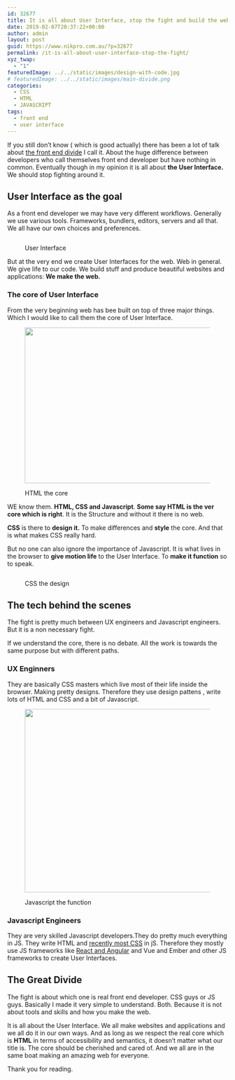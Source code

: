 ```yaml
---
id: 32677
title: It is all about User Interface, stop the fight and build the web
date: 2019-02-07T20:37:22+00:00
author: admin
layout: post
guid: https://www.nikpro.com.au/?p=32677
permalink: /it-is-all-about-user-interface-stop-the-fight/
xyz_twap:
  - "1"
featuredImage: ../../static/images/design-with-code.jpg
# featuredImage: ../../static/images/main-divide.png
categories:
  - CSS
  - HTML
  - JAVASCRIPT
tags:
  - front end
  - user interface
---
```


If you still don&#8217;t know ( which is good actually) there has been a lot of talk about <a rel="noreferrer noopener" aria-label="the front end divide (opens in a new tab)" href="https://css-tricks.com/the-great-divide/" target="_blank">the front end divide</a> I call it. About the huge difference between developers who call themselves front end developer but have nothing in common. Eventually though in my opinion it is all about **the User Interface.** We should stop fighting around it.

## User Interface as the goal

As a front end developer we may have very different workflows. Generally we use various tools. Frameworks, bundlers, editors, servers and all that. We all have our own choices and preferences.<figure class="wp-block-image">

<img src="https://www.nikpro.com.auweb-1024x410.jpeg" alt="" class="wp-image-32681" srcset="https://testgatsby.localweb-1024x410.jpeg 1024w, https://testgatsby.localweb-300x120.jpeg 300w, https://testgatsby.localweb-768x307.jpeg 768w, https://testgatsby.localweb.jpeg 1200w" sizes="(max-width: 1024px) 100vw, 1024px" /> <figcaption>User Interface</figcaption></figure>

But at the very end we create User Interfaces for the web. Web in general. We give life to our code. We build stuff and produce beautiful websites and applications: **We make the web.**

### The core of User Interface

From the very beginning web has bee built on top of three major things. Which I would like to call them the core of User Interface.<figure class="wp-block-image is-resized">

<img src="https://www.nikpro.com.auhtml-core.jpg" alt="" class="wp-image-32684" width="708" height="355" srcset="https://testgatsby.localhtml-core.jpg 670w, https://testgatsby.localhtml-core-300x150.jpg 300w" sizes="(max-width: 708px) 100vw, 708px" /> <figcaption>HTML the core</figcaption></figure>

WE know them. **HTML, CSS and Javascript**. **Some say HTML is the ver core which is right**. It is the Structure and without it there is no web.

**CSS** is there to **design it.** To make differences and **style** the core. And that is what makes CSS really hard.

But no one can also ignore the importance of Javascript. It is what lives in the browser to **give motion life** to the User Interface. To **make it function** so to speak.<figure class="wp-block-image">

<img src="https://www.nikpro.com.aucss-core-1024x512.jpg" alt="" class="wp-image-32683" srcset="https://testgatsby.localcss-core-1024x512.jpg 1024w, https://testgatsby.localcss-core-300x150.jpg 300w, https://testgatsby.localcss-core-768x384.jpg 768w, https://testgatsby.localcss-core.jpg 1200w" sizes="(max-width: 1024px) 100vw, 1024px" /> <figcaption>CSS the design</figcaption></figure>

## The tech behind the scenes

The fight is pretty much between UX engineers and Javascript engineers. But it is a non necessary fight.

If we understand the core, there is no debate. All the work is towards the same purpose but with different paths.

### UX Enginners

They are basically CSS masters which live most of their life inside the browser. Making pretty designs. Therefore they use design pattens , write lots of HTML and CSS and a bit of Javascript.<figure class="wp-block-image is-resized">

<img src="https://www.nikpro.com.aujs-core.png" alt="" class="wp-image-32682" width="697" height="418" srcset="https://testgatsby.localjs-core.png 500w, https://testgatsby.localjs-core-300x180.png 300w" sizes="(max-width: 697px) 100vw, 697px" /> <figcaption>Javascript the function</figcaption></figure>

### Javascript Engineers

They are very skilled Javascript developers.They do pretty much everything in JS. They write HTML and <a rel="noreferrer noopener" aria-label="recently most CSS (opens in a new tab)" href="https://css-tricks.com/video-screencasts/168-css-in-js/" target="_blank">recently most CSS</a> in jS. Therefore they mostly use JS frameworks like [React and Angular](https://www.nikpro.com.au/react-or-angular-how-much-it-matters/) and Vue and Ember and other JS frameworks to create User Interfaces.

## The Great Divide

The fight is about which one is real front end developer. CSS guys or JS guys. Basically I made it very simple to understand. Both. Because it is not about tools and skills and how you make the web.

It is all about the User Interface. We all make websites and applications and we all do it in our own ways. And as long as we respect the real core which is **HTML** in terms of accessibility and semantics, it doesn&#8217;t matter what our title is. The core should be cherished and cared of. And we all are in the same boat making an amazing web for everyone.

Thank you for reading.

